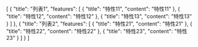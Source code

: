 <univ-feature-page title="特性" start="#">
[
    {
        "title": "列表1",
        "features": [
            {
                "title": "特性11",
                "content": "特性11"
            },
            {
                "title": "特性12",
                "content": "特性12"
            },
            {
                "title": "特性13",
                "content": "特性13"
            }
        ]
    },
    {
        "title": "列表2",
        "features": [
            {
                "title": "特性21",
                "content": "特性21"
            },
            {
                "title": "特性22",
                "content": "特性22"
            },
            {
                "title": "特性23",
                "content": "特性23"
            }
        ]
    }
]
</univ-feature-page>
